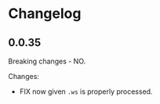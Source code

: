 # Changelog

## 0.0.35
  Breaking changes - NO.

Changes:
- FIX now given `.ws` is properly processed.
